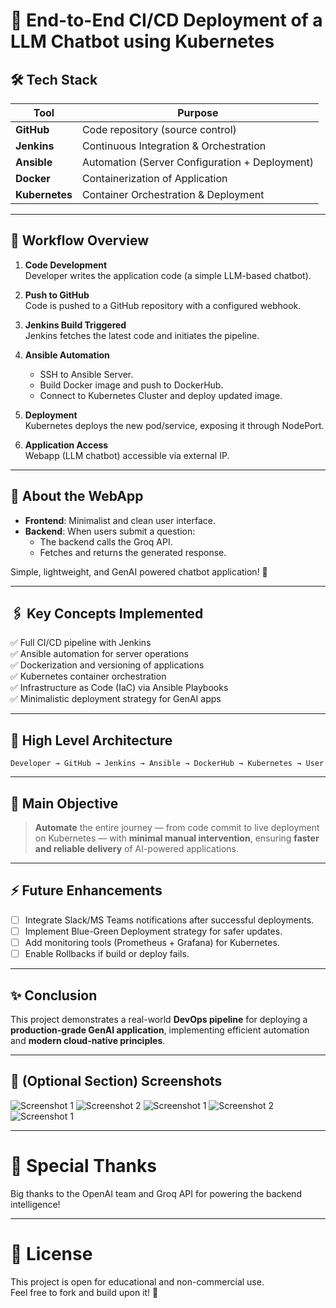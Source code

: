 ﻿# 🚀 End-to-End CI/CD Deployment of a LLM Chatbot using Kubernetes

## 🛠️ Tech Stack
| Tool        | Purpose                                        |
|-------------|-------------------------------------------------|
| **GitHub**  | Code repository (source control)                |
| **Jenkins** | Continuous Integration & Orchestration          |
| **Ansible** | Automation (Server Configuration + Deployment)  |
| **Docker**  | Containerization of Application                 |
| **Kubernetes** | Container Orchestration & Deployment        |

---

## 🚀 Workflow Overview

1. **Code Development**  
   Developer writes the application code (a simple LLM-based chatbot).

2. **Push to GitHub**  
   Code is pushed to a GitHub repository with a configured webhook.

3. **Jenkins Build Triggered**  
   Jenkins fetches the latest code and initiates the pipeline.

4. **Ansible Automation**  
   - SSH to Ansible Server.
   - Build Docker image and push to DockerHub.
   - Connect to Kubernetes Cluster and deploy updated image.

5. **Deployment**  
   Kubernetes deploys the new pod/service, exposing it through NodePort.

6. **Application Access**  
   Webapp (LLM chatbot) accessible via external IP.

---

## 💬 About the WebApp

- **Frontend**: Minimalist and clean user interface.
- **Backend**: When users submit a question:
  - The backend calls the Groq API.
  - Fetches and returns the generated response.
  
Simple, lightweight, and GenAI powered chatbot application! 🤖

---

## 🖇️ Key Concepts Implemented

✅ Full CI/CD pipeline with Jenkins  
✅ Ansible automation for server operations  
✅ Dockerization and versioning of applications  
✅ Kubernetes container orchestration  
✅ Infrastructure as Code (IaC) via Ansible Playbooks  
✅ Minimalistic deployment strategy for GenAI apps

---

## 🧩 High Level Architecture

```
Developer → GitHub → Jenkins → Ansible → DockerHub → Kubernetes → User
```

---

## 🎯 Main Objective

> **Automate** the entire journey — from code commit to live deployment on Kubernetes — with **minimal manual intervention**, ensuring **faster and reliable delivery** of AI-powered applications.

---

## ⚡ Future Enhancements

- [ ] Integrate Slack/MS Teams notifications after successful deployments.
- [ ] Implement Blue-Green Deployment strategy for safer updates.
- [ ] Add monitoring tools (Prometheus + Grafana) for Kubernetes.
- [ ] Enable Rollbacks if build or deploy fails.

---

## ✨ Conclusion

This project demonstrates a real-world **DevOps pipeline** for deploying a **production-grade GenAI application**, implementing efficient automation and **modern cloud-native principles**.

---

## 📸 (Optional Section) Screenshots
![Screenshot 1](path/to/screenshot1.png)
![Screenshot 2](path/to/screenshot2.png)
![Screenshot 1](path/to/screenshot3.png)
![Screenshot 2](path/to/screenshot4.png)
![Screenshot 1](path/to/screenshot5.png)

---

# 🙌 Special Thanks

Big thanks to the OpenAI team and Groq API for powering the backend intelligence!

---

# 📜 License

This project is open for educational and non-commercial use.  
Feel free to fork and build upon it! 🚀
